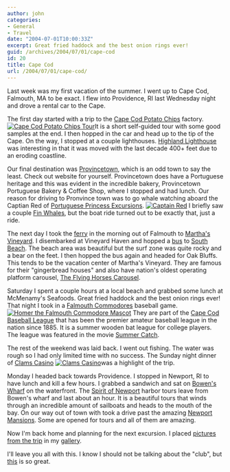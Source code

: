 ```yaml
---
author: john
categories:
- General
- Travel
date: "2004-07-01T10:00:33Z"
excerpt: Great fried haddock and the best onion rings ever!
guid: /archives/2004/07/01/cape-cod
id: 20
title: Cape Cod
url: /2004/07/01/cape-cod/
---
```


Last week was my first vacation of the summer. I went up to Cape Cod, Falmouth, MA to be exact. I flew into Providence, RI last Wednesday night and drove a rental car to the Cape. 

The first day started with a trip to the [Cape Cod Potato Chips](http://www.capecodchips.com) factory. [<img src="/gallery/albums/CapeCod/P6240001.thumb.jpg" class="floatLeft" alt="Cape Cod Potato Chips Tour" />](/gallery/CapeCod/P6240001)It is a short self-guided tour with some good samples at the end. I then hopped in the car and head up to the tip of the Cape. On the way, I stopped at a couple lighthouses. [Highland Lighthouse](http://www.trurohistorical.org) was interesting in that it was moved with the last decade 400+ feet due to an eroding coastline. 

Our final destination was [Provincetown](http://www.provincetown.com/), which is an odd town to say the least. Check out website for yourself. Provincetown does have a Portuguese heritage and this was evident in the incredible bakery, Provincetown Portuguese Bakery & Coffee Shop, where I stopped and had lunch. Our reason for driving to Pronvince town was to go whale watching aboard the Captian Red of [Portuguese Princess Excursions](http://www.princesswhalewatch.com/). [<img src="/gallery/albums/CapeCod/P6240019.thumb.jpg" class="floatRight" alt="Captain Red" />](/gallery/CapeCod/P6240019) I briefly saw a couple [Fin Whales](http://www.acsonline.org/factpack/finwhl.htm), but the boat ride turned out to be exactly that, just a ride. 

The next day I took the [ferry](http://www.steamshipauthority.com) in the morning out of Falmouth to [Martha's Vineyard](http://www.mvol.com). I disembarked at Vineyard Haven and hopped a [bus](http://www.vineyardtransit.com) to [South Beach](http://www.mvy.com/islandinfo/beaches.html). The beach area was beautiful but the surf zone was quite rocky and a bear on the feet. I then hopped the bus again and headed for Oak Bluffs. This tends to be the vacation center of Martha's Vineyard. They are famous for their "gingerbread houses" and also have nation's oldest operating platform carousel, [The Flying Horses Carousel](http://www.mvpreservation.org/carousel.html). 

Saturday I spent a couple hours at a local beach and grabbed some lunch at McMenamy's Seafoods. Great fried haddock and the best onion rings ever! That night I took in a [Falmouth Commodores](http://www.falcommodores.org) baseball game.[<img src="/gallery/albums/CapeCod/27624569861_G.thumb.jpg" class="floatLeft" alt="Homer the Falmouth Commodore Mascot" />](/gallery/CapeCod/27624569861_G) They are part of the [Cape Cod Baseball League](http://www.capecodbaseball.org) that has been the premier amateur baseball league in the nation since 1885. It is a summer wooden bat league for college players. The league was featured in the movie [Summer Catch](http://www.imdb.com/title/tt0234829/).

The rest of the weekend was laid back. I went out fishing. The water was rough so I had only limited time with no success. The Sunday night dinner of [Clams Casino](http://southernfood.about.com/library/rec03/bl30115b.htm) [<img src="/gallery/albums/CapeCod/27739343365_G.thumb.jpg" class="floatRight" alt="Clams Casino" />](/gallery/CapeCod/27739343365_G)was a highlight of the trip.

Monday I headed back towards Providence. I stopped in Newport, RI to have lunch and kill a few hours. I grabbed a sandwich and sat on [Bowen's Wharf](http://www.bowenswharf.com) on the waterfront. The [Spirit of Newport](http://www.bowenswharf.com/Pages/Waterfront/Spirit_of_Newport.html) harbor tours leave from Bowen's wharf and last about an hour. It is a beautiful tours that winds through an incredible amount of sailboats and heads to the mouth of the bay. On our way out of town with took a drive past the amazing [Newport Mansions](http://www.newportmansions.org/). Some are opened for tours and all of them are amazing.

Now I'm back home and planning for the next excursion. I placed [pictures from the trip](/gallery/CapeCod) in my [gallery](/gallery).

I'll leave you all with this. I know I should not be talking about the "club", but [this](http://www.seanbonner.com/blog/archives/000612.php#000612) is so great.
